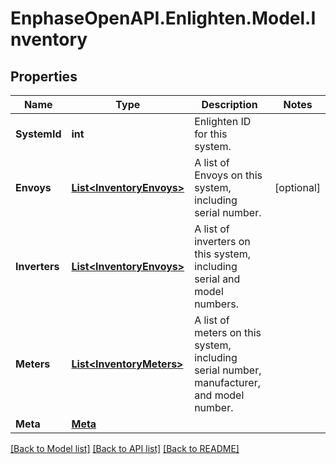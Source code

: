 # EnphaseOpenAPI.Enlighten.Model.Inventory

## Properties

Name | Type | Description | Notes
------------ | ------------- | ------------- | -------------
**SystemId** | **int** | Enlighten ID for this system. | 
**Envoys** | [**List&lt;InventoryEnvoys&gt;**](InventoryEnvoys.md) | A list of Envoys on this system, including serial number. | [optional] 
**Inverters** | [**List&lt;InventoryEnvoys&gt;**](InventoryEnvoys.md) | A list of inverters on this system, including serial and model numbers. | 
**Meters** | [**List&lt;InventoryMeters&gt;**](InventoryMeters.md) | A list of meters on this system, including serial number, manufacturer, and model number. | 
**Meta** | [**Meta**](Meta.md) |  | 

[[Back to Model list]](../README.md#documentation-for-models) [[Back to API list]](../README.md#documentation-for-api-endpoints) [[Back to README]](../README.md)

